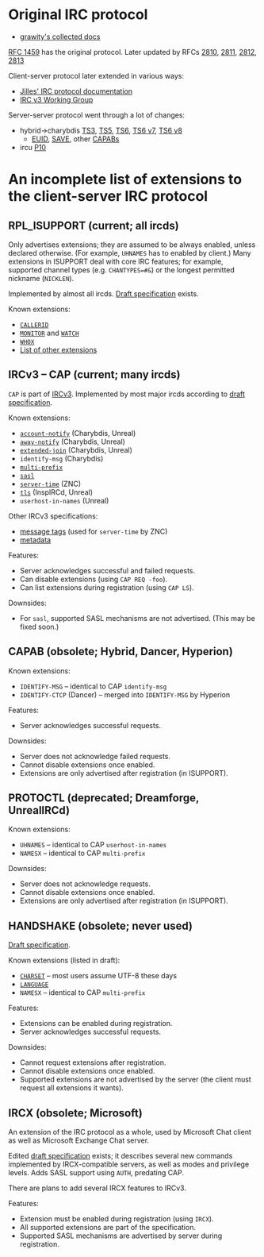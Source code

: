 # Original IRC protocol

 * [grawity's collected docs](https://github.com/grawity/irc-docs)

[RFC 1459](http://tools.ietf.org/html/rfc1459) has the original protocol. Later updated by RFCs [2810](http://tools.ietf.org/html/rfc2810), [2811](http://tools.ietf.org/html/rfc2811), [2812](http://tools.ietf.org/html/rfc2812), [2813](http://tools.ietf.org/html/rfc2813)

Client-server protocol later extended in various ways:

 * [Jilles' IRC protocol documentation](http://www.stack.nl/~jilles/cgi-bin/hgwebdir.cgi/irc-documentation-jilles/)
 * [IRC v3 Working Group](http://ircv3.atheme.org/)

Server-server protocol went through a lot of changes:

 * hybrid→charybdis [TS3](https://github.com/grawity/irc-docs/blob/master/server/ts3.txt), [TS5](https://github.com/grawity/irc-docs/blob/master/server/ts5.txt), [TS6](https://github.com/grawity/irc-docs/blob/master/server/ts6.txt), [TS6 v7](https://github.com/grawity/irc-docs/blob/master/server/ts6v7.txt), [TS6 v8](https://github.com/grawity/irc-docs/blob/master/server/ts6v8.txt)
     * [EUID](https://github.com/grawity/irc-docs/blob/master/server/ts6-euid.txt), [SAVE](https://github.com/grawity/irc-docs/blob/master/server/ts-collision-fnc.txt), other [CAPABs](https://github.com/grawity/irc-docs/blob/master/server/capab.txt)
 * ircu [P10](http://web.mit.edu/klmitch/Sipb/devel/src/ircu2.10.11/doc/p10.html)

# An incomplete list of extensions to the client-server IRC protocol

## RPL_ISUPPORT (current; all ircds)

Only advertises extensions; they are assumed to be always enabled, unless declared otherwise. (For example, `UHNAMES` has to enabled by client.) Many extensions in ISUPPORT deal with core IRC features; for example, supported channel types (e.g. `CHANTYPES=#&`) or the longest permitted nickname (`NICKLEN`).

Implemented by almost all ircds. [Draft specification](http://www.irc.org/tech_docs/draft-brocklesby-irc-isupport-03.txt) exists.

Known extensions:

 * [`CALLERID`](http://www.stack.nl/~jilles/cgi-bin/hgwebdir.cgi/irc-documentation-jilles/file/54870aec98e4/reference/modeg.txt)
 * [`MONITOR`](http://www.stack.nl/~jilles/cgi-bin/hgwebdir.cgi/irc-documentation-jilles/file/54870aec98e4/reference/monitor.txt) and [`WATCH`](http://www.stack.nl/~jilles/cgi-bin/hgwebdir.cgi/irc-documentation-jilles/file/54870aec98e4/reference/draft-meglio-irc-watch-00.txt)
 * [`WHOX`](http://hg.quakenet.org/snircd/file/37c9c7460603/doc/readme.who)
 * [List of other extensions](http://www.irc.org/tech_docs/005.html)

## IRCv3 – CAP (current; many ircds)

`CAP` is part of [IRCv3](http://ircv3.atheme.org/). Implemented by most major ircds according to [draft specification](http://ircv3.atheme.org/specification/capability-negotiation-3.1).

Known extensions:

 * [`account-notify`](http://ircv3.atheme.org/extensions/account-notify-3.1) (Charybdis, Unreal)
 * [`away-notify`](http://ircv3.atheme.org/extensions/away-notify-3.1) (Charybdis, Unreal)
 * [`extended-join`](http://ircv3.atheme.org/extensions/extended-join-3.1) (Charybdis, Unreal)
 * `identify-msg` (Charybdis)
 * [`multi-prefix`](http://ircv3.atheme.org/extensions/multi-prefix-3.1)
 * [`sasl`](http://ircv3.atheme.org/extensions/sasl-3.1)
 * [`server-time`](http://ircv3.atheme.org/extensions/server-time-3.2) (ZNC)
 * [`tls`](http://ircv3.atheme.org/extensions/tls-3.1) (InspIRCd, Unreal)
 * `userhost-in-names` (Unreal)

Other IRCv3 specifications:

 * [message tags](http://ircv3.atheme.org/specification/message-tags-3.2) (used for `server-time` by ZNC)
 * [metadata](http://ircv3.atheme.org/specification/metadata-3.2)

Features:

 * Server acknowledges successful and failed requests.
 * Can disable extensions (using `CAP REQ -foo`).
 * Can list extensions during registration (using `CAP LS`).

Downsides:

 * For `sasl`, supported SASL mechanisms are not advertised. (This may be fixed soon.)

## CAPAB (obsolete; Hybrid, Dancer, Hyperion)

Known extensions:

 * `IDENTIFY-MSG` – identical to CAP `identify-msg`
 * `IDENTIFY-CTCP` (Dancer) – merged into `IDENTIFY-MSG` by Hyperion

Features:

 * Server acknowledges successful requests.

Downsides:

 * Server does not acknowledge failed requests.
 * Cannot disable extensions once enabled.
 * Extensions are only advertised after registration (in ISUPPORT).

## PROTOCTL (deprecated; Dreamforge, UnrealIRCd)

Known extensions:

 * `UHNAMES` – identical to CAP `userhost-in-names`
 * `NAMESX` – identical to CAP `multi-prefix`

Downsides:

 * Server does not acknowledge requests.
 * Cannot disable extensions once enabled.
 * Extensions are only advertised after registration (in ISUPPORT).

## HANDSHAKE (obsolete; never used)

[Draft specification](http://www.stack.nl/~jilles/cgi-bin/hgwebdir.cgi/irc-documentation-jilles/file/tip/reference/draft-meglio-irc-handshake-00.txt).

Known extensions (listed in draft):

 * [`CHARSET`](http://www.stack.nl/~jilles/cgi-bin/hgwebdir.cgi/irc-documentation-jilles/file/tip/reference/draft-meglio-irc-handshake-00.txt#l287) – most users assume UTF-8 these days
 * [`LANGUAGE`](http://www.stack.nl/~jilles/cgi-bin/hgwebdir.cgi/irc-documentation-jilles/file/tip/reference/draft-meglio-irc-handshake-00.txt#l312)
 * `NAMESX` – identical to CAP `multi-prefix`

Features:

 * Extensions can be enabled during registration.
 * Server acknowledges successful requests.

Downsides:

 * Cannot request extensions after registration.
 * Cannot disable extensions once enabled.
 * Supported extensions are not advertised by the server (the client must request all extensions it wants).

## IRCX (obsolete; Microsoft)

An extension of the IRC protocol as a whole, used by Microsoft Chat client as well as Microsoft Exchange Chat server.

Edited [draft specification](http://static.ignition-project.com/ircxdraft/) exists; it describes several new commands implemented by IRCX-compatible servers, as well as modes and privilege levels. Adds SASL support using `AUTH`, predating CAP.

There are plans to add several IRCX features to IRCv3.

Features:

 * Extension must be enabled during registration (using `IRCX`).
 * All supported extensions are part of the specification.
 * Supported SASL mechanisms are advertised by server during registration.